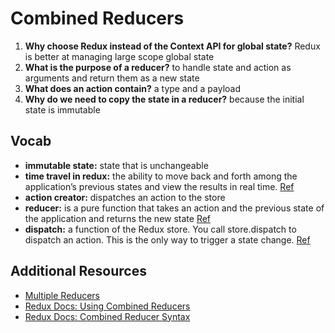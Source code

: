 # Combined Reducers

1. **Why choose Redux instead of the Context API for global state?**
Redux is better at managing large scope global state
1. **What is the purpose of a reducer?**
to handle state and action as arguments and return them as a new state
1. **What does an action contain?**
a type and a payload
1. **Why do we need to copy the state in a reducer?**
because the initial state is immutable

## Vocab
- **immutable state:**
state that is unchangeable
- **time travel in redux:**
the ability to move back and forth among the application’s previous states and view the results in real time. [Ref](https://developer.ibm.com/tutorials/wa-manage-state-with-redux-p4-david-geary/)
- **action creator:**
dispatches an action to the store
- **reducer:**
is a pure function that takes an action and the previous state of the application and returns the new state [Ref](https://www.pluralsight.com/guides/how-to-write-redux-reducer)
- **dispatch:**
a function of the Redux store. You call store.dispatch to dispatch an action. This is the only way to trigger a state change. [Ref](https://react-redux.js.org/using-react-redux/connect-mapdispatch#:~:text=dispatch%20is%20a%20function%20of,connect%20does%20it%20for%20you.)

## Additional Resources
- [Multiple Reducers](https://www.youtube.com/watch?v=gBER4Or86hE)
- [Redux Docs: Using Combined Reducers](https://redux.js.org/usage/structuring-reducers/using-combinereducers/)
- [Redux Docs: Combined Reducer Syntax](https://redux.js.org/api/combinereducers/)
